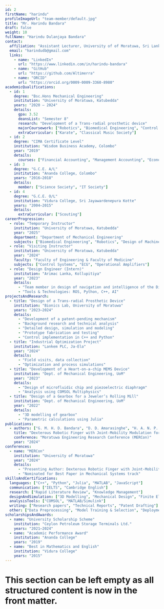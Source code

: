 ```yaml
---
id: 2
firstName: "harindu"
profileImageUrl: "team-member/default.jpg"
title: "Mr. Harindu Bandara"
draft: false
weight: 10
fullName: "Harindu Dulanjaya Bandara"
contact:
  affiliation: "Assistant Lecturer, University of of Moratuwa, Sri Lanka"
  email: "harindudb@gmail.com"
  links:
    - name: "LinkedIn"
      url: "https://www.linkedin.com/in/harindu-bandara"
    - name: "GitHub"
      url: "https://github.com/Altimerra"
    - name: "ORCID"
      url: "https://orcid.org/0009-0009-3360-8980"
academicQualifications:
  - id: 1
    degree: "Bsc.Hons Mechanical Engineering"
    institution: "University of Moratuwa, Katubedda"
    years: "2020 – 2024"
    details:
      gpa: 3.52
      deansList: "Semester 8"
      research: "Development of a Trans-radial prosthetic device"
      majorCoursework: ["Robotics", "Biomedical Engineering", "Control Systems", "Computer-Aided Engineering"]
      extraCurricular: ["Karate", "Classical Music Society"]
  - id: 2
    degree: "CIMA Certificate Level"
    institution: "Wisdom Business Academy, Colombo"
    year: "2019"
    details:
      courses: ["Financial Accounting", "Management Accounting", "Economics", "Business Law"]
  - id: 3
    degree: "G.C.E. A/L"
    institution: "Ananda College, Colombo"
    years: "2016–2018"
    details:
      member: ["Science Society", "IT Society"]
  - id: 4
    degree: "G.C.E. O/L"
    institution: "Vidura College, Sri Jayawardenepura Kotte"
    years: "2004–2015"
    details:
      extraCurricular: ["Scouting"]
careerProgression:
  - role: "Temporary Instructor"
    institution: "University of Moratuwa, Katubedda"
    year: "2025"
    department: "Department of Mechanical Engineering"
    subjects: ["Biomedical Engineering", "Robotics", "Design of Machine Elements", "Advanced Manufacturing", "Mechanics of Machines", "Manufacturing Engineering"]
  - role: "Visiting Instructor"
    institution: "University of Moratuwa, Katubedda"
    year: "2024"
    faculty: "Faculty of Engineering & Faculty of Medicine"
    subjects: ["Control Systems", "ECG", "Operational Amplifiers"]
  - role: "Design Engineer (Intern)"
    institution: "Arimac Lanka, Kollupitiya"
    year: "2023"
    details:
      - "Team member in design of navigation and intelligence of the Diyazen robot"
      - "Tools & Technologies: ROS, Python, C++, AI"
projectsAndResearch:
  - title: "Design of a Trans-radial Prosthetic Device"
    institution: "Bionics Lab, University of Moratuwa"
    years: "2023–2024"
    details:
      - "Development of a patent-pending mechanism"
      - "Background research and technical analysis"
      - "Detailed design, simulation and modeling"
      - "Prototype fabrication and testing"
      - "Control implementation in C++ and Python"
  - title: "Industrial Optimization Project"
    institution: "Lankem PLC, Ja-Ela"
    year: "2024"
    details:
      - "Field visits, data collection"
      - "Optimization and process simulations"
  - title: "Development of a Heart-on-a-chip MEMS Device"
    institution: "Dept. of Mechanical Engineering, UoM"
    year: "2023"
    details:
      - "Design of microfluidic chip and piezoelectric diaphragm"
      - "Analysis using COMSOL Multiphysics"
  - title: "Design of a Gearbox for a Jeweler’s Rolling Mill"
    institution: "Dept. of Mechanical Engineering, UoM"
    year: "2022"
    details:
      - "3D modelling of gearbox"
      - "Parametric calculations using Julia"
publications:
  - authors: ["G. M. H. D. Bandara", "D. D. Amarasinghe", "H. A. N. P. Hettiarachchi", "H. H. M. J. D. Silva", "R. K. P. S. Ranaweera", "R. A. R. C. Gopura"]
    title: "Dexterous Robotic Finger with Joint-Mobility Modulation for Adaptive Grasping"
    conference: "Moratuwa Engineering Research Conference (MERCon)"
    year: "2024"
conferences:
  - name: "MERCon"
    institution: "University of Moratuwa"
    year: "2024"
    details:
      - "Presenting Author: Dexterous Robotic Finger with Joint-Mobility Modulation for Adaptive Grasping"
      - "Nominated for Best Paper in Mechanical Systems track"
skillsAndCertifications:
  languages: ["C++", "Python", "Julia", "MATLAB", "JavaScript"]
  communication: ["IELTS", "Cambridge English"]
  research: ["Rapid Literature Review", "Knowledge Management"]
  designAndSimulation: ["3D Modelling", "Mechanical Design", "Finite Element Analysis", "Control Systems"]
  analysisTools: ["COMSOL", "MATLAB/Simulink"]
  writing: ["Research papers", "Technical Reports", "Patent Drafting"]
  other: ["Data Preprocessing", "Model Training & Selection", "Deployment"]
scholarshipsAndAwards:
  - name: "University Scholarship Scheme"
    institution: "Ceylon Petroleum Storage Terminals Ltd."
    years: "2021–2024"
  - name: "Academic Performance Award"
    institution: "Ananda College"
    years: "2019"
  - name: "Best in Mathematics and English"
    institution: "Vidura College"
    years: "2015"
---
```

# This section can be left empty as all structured content is now in the front matter.